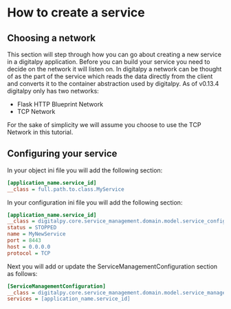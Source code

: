 # How to create a service

## Choosing a network

This section will step through how you can go about creating a new service in a digitalpy application. Before you can build your service you need to decide on the network it will listen on. In digitalpy a network can be thought of as the part of the service which reads the data directly from the client and converts it to the container abstraction used by digitalpy. As of v0.13.4 digitalpy only has two networks:
* Flask HTTP Blueprint Network
* TCP Network

For the sake of simplicity we will assume you choose to use the TCP Network in this tutorial.

## Configuring your service

In your object ini file you will add the following section:
```ini
[application_name.service_id]
__class = full.path.to.class.MyService
```

In your configuration ini file you will add the following section:
```ini
[application_name.service_id]
__class = digitalpy.core.service_management.domain.model.service_configuration.ServiceConfiguration
status = STOPPED
name = MyNewService
port = 8443
host = 0.0.0.0
protocol = TCP
```

Next you will add or update the ServiceManagementConfiguration section as follows:
```ini
[ServiceManagementConfiguration]
__class = digitalpy.core.service_management.domain.model.service_management_configuration.ServiceManagementConfiguration
services = [application_name.service_id]
```